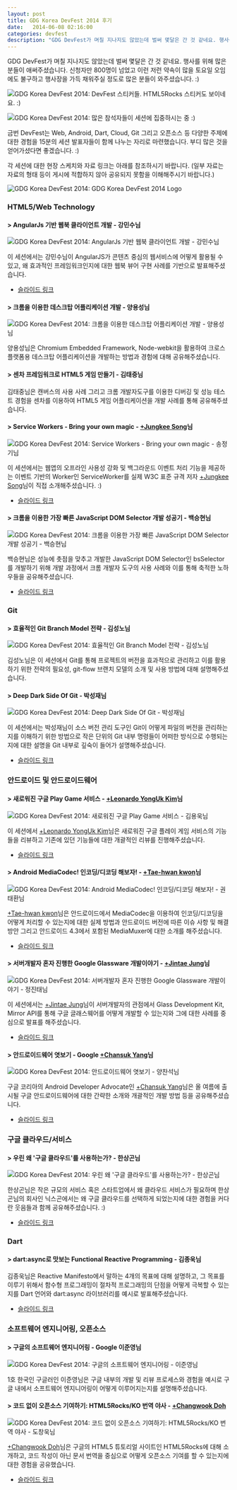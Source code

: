 ```yaml
---
layout: post
title: GDG Korea DevFest 2014 후기
date:   2014-06-08 02:16:00
categories: devfest
description: "GDG DevFest가 며칠 지나지도 않았는데 벌써 몇달은 간 것 같네요. 행사를 위해 많은 분들이 애써주셨습니다. 신청자만 800명이 넘었고 이런 저런 약속이 많을 토요일 오임에도 불구하고 행사장을 가득 채워주실 정도로 많은 분들이 와주셨습니다. DevFest에서 있었던 발표 세션들과 그에 대한 자료에 대해 정리해봤습니다. :)"
---
```


GDG DevFest가 며칠 지나지도 않았는데 벌써 몇달은 간 것 같네요. 행사를 위해 많은 분들이 애써주셨습니다. 신청자만 800명이 넘었고 이런 저런 약속이 많을 토요일 오임에도 불구하고 행사장을 가득 채워주실 정도로 많은 분들이 와주셨습니다. :)

![GDG Korea DevFest 2014: DevFest 스티커들. HTML5Rocks 스티커도 보이네요. :)](https://images-blogger-opensocial.googleusercontent.com/gadgets/proxy?url=http%3A%2F%2F4.bp.blogspot.com%2F-UYMkogOnviA%2FU41TOc0MUVI%2FAAAAAAAAAm8%2Fls_mBduABMU%2Fs1600%2Fstickers.jpg&container=blogger&gadget=a&rewriteMime=image%2F*)

![GDG Korea DevFest 2014: 많은 참석자들이 세션에 집중하시는 중 :)](https://images-blogger-opensocial.googleusercontent.com/gadgets/proxy?url=http%3A%2F%2F3.bp.blogspot.com%2F-gapEGFCXOVE%2FU41VAZC5XlI%2FAAAAAAAAAno%2F7aArKLMsfJ0%2Fs1600%2Faudience.JPG&container=blogger&gadget=a&rewriteMime=image%2F*)


금번 DevFest는 Web, Android, Dart, Cloud, Git 그리고 오픈소스 등 다양한 주제에 대한 경험을 15분의 세션 발표자들이 함께 나누는 자리로 마련했습니다. 부디 많은 것을 얻어가셨다면 좋겠습니다. :)

각 세션에 대한 현장 스케치와 자료 링크는 아래를 참조하시기 바랍니다. (일부 자료는 자료의 형태 등이 게시에 적합하지 않아 공유되지 못함을 이해해주시기 바랍니다.)

![GDG Korea DevFest 2014: GDG Korea DevFest 2014 Logo](https://images-blogger-opensocial.googleusercontent.com/gadgets/proxy?url=http%3A%2F%2F2.bp.blogspot.com%2F-LsAihVi-Udw%2FU40tSG9dmRI%2FAAAAAAAAAmE%2FKvHjTALLUic%2Fs1600%2F%25E1%2584%2589%25E1%2585%25B3%25E1%2584%258F%25E1%2585%25B3%25E1%2584%2585%25E1%2585%25B5%25E1%2586%25AB%25E1%2584%2589%25E1%2585%25A3%25E1%2586%25BA%2B2014-06-03%2B%25E1%2584%258B%25E1%2585%25A9%25E1%2584%258C%25E1%2585%25A5%25E1%2586%25AB%2B11.04.33.png&container=blogger&gadget=a&rewriteMime=image%2F*)

### HTML5/Web Technology


#### > AngularJs 기반 웹북 클라이언트 개발 - 강민수님

![GDG Korea DevFest 2014: AngularJs 기반 웹북 클라이언트 개발 - 강민수님](https://images-blogger-opensocial.googleusercontent.com/gadgets/proxy?url=http%3A%2F%2F3.bp.blogspot.com%2F-JKinNeUw4_A%2FU41UTHf23SI%2FAAAAAAAAAnU%2FRhrKTisk6j0%2Fs1600%2Fminsookang.jpg&container=blogger&gadget=a&rewriteMime=image%2F*)

이 세션에서는 강민수님이 AngularJS가 콘텐츠 중심의 웹서비스에 어떻게 활용될 수 있고, 왜 효과적인 프레임워크인지에 대한 웹북 뷰어 구현 사례를 기반으로 발표해주셨습니다.

* [슬라이드 링크](http://goo.gl/tbRRpQ)


#### > 크롬을 이용한 데스크탑 어플리케이션 개발 - 양용성님

![GDG Korea DevFest 2014: 크롬을 이용한 데스크탑 어플리케이션 개발 - 양용성님](https://images-blogger-opensocial.googleusercontent.com/gadgets/proxy?url=http%3A%2F%2F2.bp.blogspot.com%2F-5Ppxl3hFtJQ%2FU41TO8tEK9I%2FAAAAAAAAAmw%2FgZNjKbnxn8g%2Fs1600%2Fyongsungyang.jpg&container=blogger&gadget=a&rewriteMime=image%2F*)

양용성님은 Chromium Embedded Framework, Node-webkit을 활용하여 크로스 플랫폼용 데스크탑 어플리케이션을 개발하는 방법과 경험에 대해 공유해주셨습니다.

#### > 센차 프레임워크로 HTML5 게임 만들기 - 김태중님

김태중님은 캔버스의 사용 사례 그리고 크롬 개발자도구를 이용한 디버깅 및 성능 테스트 경험을 센차를 이용하여 HTML5 게임 어플리케이션을 개발 사례를 통해 공유해주셨습니다.

#### > Service Workers - Bring your own magic  - [+Jungkee Song](https://plus.google.com/114443836445586809843)님

![GDG Korea DevFest 2014: Service Workers - Bring your own magic - 송정기님](https://images-blogger-opensocial.googleusercontent.com/gadgets/proxy?url=http%3A%2F%2F3.bp.blogspot.com%2F-VHBLOGI0hoQ%2FU41T-M_fUxI%2FAAAAAAAAAnM%2FRWKQ1E5L5aE%2Fs1600%2Fjungeesong.jpg&container=blogger&gadget=a&rewriteMime=image%2F*)

이 세션에서는 웹앱의 오프라인 사용성 강화 및 백그라운드 이벤트 처리 기능을 제공하는 이벤트 기반의 Worker인 ServiceWorker를 실제 W3C 표준 규격 저자 [+Jungkee Song](https://plus.google.com/114443836445586809843)님이 직접 소개해주셨습니다. :)

* [슬라이드 링크](http://goo.gl/grn4Pw)

#### > 크롬을 이용한 가장 빠른 JavaScript DOM Selector 개발 성공기 - 백승현님

![GDG Korea DevFest 2014: 크롬을 이용한 가장 빠른 JavaScript DOM Selector 개발 성공기 - 백승현님](https://images-blogger-opensocial.googleusercontent.com/gadgets/proxy?url=http%3A%2F%2F1.bp.blogspot.com%2F-Cj0jGdeTGWM%2FU41TOSGa5eI%2FAAAAAAAAAmg%2Ff09LNHIPnzQ%2Fs1600%2Fseunghyunbaek.jpg&container=blogger&gadget=a&rewriteMime=image%2F*)

백승현님은 성능에 촛점을 맞추고 개발한 JavaScript DOM Selector인 bsSelector를 개발하기 위해 개발 과정에서 크롬 개발자 도구의 사용 사례와 이를 통해 축적한 노하우들을 공유해주셨습니다.

* [슬라이드 링크](http://goo.gl/UJdY1v)

### Git

#### > 효율적인 Git Branch Model 전략 - 김성노님

![GDG Korea DevFest 2014: 효율적인 Git Branch Model 전략 - 김성노님](https://images-blogger-opensocial.googleusercontent.com/gadgets/proxy?url=http%3A%2F%2F2.bp.blogspot.com%2F-ylfgPWhu0Ag%2FU41TOh7IkJI%2FAAAAAAAAAms%2FA-f3MUGT6TI%2Fs1600%2Fsungnokim.JPG&container=blogger&gadget=a&rewriteMime=image%2F*)

김성노님은 이 세션에서 Git를 통해 프로젝트의 버전을 효과적으로 관리하고 이를 활용하기 위한 전략의 필요성, git-flow 브랜치 모델의 소개 및 사용 방법에 대해 설명해주셨습니다.

#### > Deep Dark Side Of Git - 박성재님

![GDG Korea DevFest 2014: Deep Dark Side Of Git - 박성재님](https://images-blogger-opensocial.googleusercontent.com/gadgets/proxy?url=http%3A%2F%2F1.bp.blogspot.com%2F-1OGNtGNFCSs%2FU41U5hm2ifI%2FAAAAAAAAAng%2FwawyC5BNkhg%2Fs1600%2Fsungjaepark.jpg&container=blogger&gadget=a&rewriteMime=image%2F*)

이 세션에서는 박성재님이 소스 버전 관리 도구인 Git이 어떻게 파일의 버전을 관리하는지를 이해하기 위한 방법으로 작은 단위의 Git 내부 명령들이 어떠한 방식으로 수행되는지에 대한 설명을 Git 내부로 깊숙이 들어가 설명해주셨습니다.

* [슬라이드 링크](http://goo.gl/yXV2pQ)

### 안드로이드 및 안드로이드웨어

#### > 새로워진 구글 Play Game 서비스 - [+Leonardo YongUk Kim](https://plus.google.com/101901704178116997887)님

![GDG Korea DevFest 2014: 새로워진 구글 Play Game 서비스 - 김용욱님](https://images-blogger-opensocial.googleusercontent.com/gadgets/proxy?url=http%3A%2F%2F1.bp.blogspot.com%2F-jONiC16jeUU%2FU41VAlbk88I%2FAAAAAAAAAns%2FMhBHaBgx4L0%2Fs1600%2Fleonardo.jpg&container=blogger&gadget=a&rewriteMime=image%2F*)

이 세션에서 [+Leonardo YongUk Kim](https://plus.google.com/101901704178116997887)님은 새로워진 구글 플레이 게임 서비스의 기능들을 리뷰하고 기존에 있던 기능들에 대한 개괄적인 리뷰를 진행해주셨습니다.

* [슬라이드 링크](http://goo.gl/eR4R2m)

#### > Android MediaCodec! 인코딩/디코딩 해보자! - [+Tae-hwan kwon](https://plus.google.com/109568042315611588933)님

![GDG Korea DevFest 2014: Android MediaCodec! 인코딩/디코딩 해보자! - 권태환님](https://images-blogger-opensocial.googleusercontent.com/gadgets/proxy?url=http%3A%2F%2F3.bp.blogspot.com%2F-EtqUhygOt_o%2FU41VBfyLCgI%2FAAAAAAAAAn8%2Fq9zgawQiFf8%2Fs1600%2Ftaehwankwon.jpg&container=blogger&gadget=a&rewriteMime=image%2F*)

[+Tae-hwan kwon](https://plus.google.com/109568042315611588933)님은 안드로이드에서 MediaCodec을 이용하여 인코딩/디코딩을 어떻게 처리할 수 있는지에 대한 실제 방법과 안드로이드 버전에 따른 이슈 사항 및 해결 방안 그리고 안드로이드 4.3에서 포함된 MediaMuxer에 대한 소개를 해주셨습니다.

* [슬라이드 링크](http://goo.gl/cN4jtH)

#### > 서버개발자 혼자 진행한 Google Glassware 개발이야기 - [+Jintae Jung](https://plus.google.com/117866338530460560649)님

![GDG Korea DevFest 2014: 서버개발자 혼자 진행한 Google Glassware 개발이야기 - 정진태님](https://images-blogger-opensocial.googleusercontent.com/gadgets/proxy?url=http%3A%2F%2F3.bp.blogspot.com%2F-SxWrPb_-_aQ%2FU41WZlcUQqI%2FAAAAAAAAAoU%2Fgkv4uUOxasY%2Fs1600%2Fjintaejung2.jpg&container=blogger&gadget=a&rewriteMime=image%2F*)

이 세션에서는 [+Jintae Jung](https://plus.google.com/117866338530460560649)님이 서버개발자의 관점에서 Glass Development Kit, Mirror API를 통해 구글 글래스웨어를 어떻게 개발할 수 있는지와 그에 대한 사례를 중심으로 발표를 해주셨습니다.

* [슬라이드 링크](http://goo.gl/QtqbMY)

#### > 안드로이드웨어 엿보기 - Google [+Chansuk Yang](https://plus.google.com/104260490104489543965)님

![GDG Korea DevFest 2014: 안드로이드웨어 엿보기 - 양찬석님](https://images-blogger-opensocial.googleusercontent.com/gadgets/proxy?url=http%3A%2F%2F2.bp.blogspot.com%2F-1Zi7IgKWXC8%2FU41TNtpUBMI%2FAAAAAAAAAmY%2FcDmiAH4s7Ok%2Fs1600%2Fchansukyang.jpg&container=blogger&gadget=a&rewriteMime=image%2F*)

구글 코리아의 Android Developer Advocate인 [+Chansuk Yang](https://plus.google.com/104260490104489543965)님은 올 여름에 출시될 구글 안드로이드웨어에 대한 간략한 소개와 개괄적인 개발 방법 등을 공유해주셨습니다.

* [슬라이드 링크](http://goo.gl/oxxBev)

### 구글 클라우드/서비스

#### > 우린 왜 '구글 클라우드'를 사용하는가? - 한상곤님

![GDG Korea DevFest 2014: 우린 왜 '구글 클라우드'를 사용하는가? - 한상곤님](https://images-blogger-opensocial.googleusercontent.com/gadgets/proxy?url=http%3A%2F%2F2.bp.blogspot.com%2F-NagIQBRI4io%2FU41TNqDkZ8I%2FAAAAAAAAAmU%2FkdLZh53wzdI%2Fs1600%2Fsanggonhan.JPG&container=blogger&gadget=a&rewriteMime=image%2F*)

한상곤님은 작은 규모의 서비스 혹은 스타트업에서 왜 클라우드 서비스가 필요하며 한상곤님의 회사인 닉스곤에서는 왜 구글 클라우드를 선택하게 되었는지에 대한 경험을 커다란 웃음들과 함께 공유해주셨습니다. :)

* [슬라이드 링크](http://goo.gl/yN8wOh)

### Dart


#### > dart:async로 맛보는 Functional Reactive Programming - 김종욱님

김종욱님은 Reactive Manifesto에서 말하는 4개의 목표에 대해 설명하고, 그 목표를 이루기 위해서 함수형 프로그래밍이 절차적 프로그래밍의 단점을 어떻게 극복할 수 있는지를 Dart 언어와 dart:async 라이브러리를 예시로 발표해주셨습니다.

* [슬라이드 링크](http://goo.gl/6Hv4LW)

### 소프트웨어 엔지니어링, 오픈소스

#### > 구글의 소프트웨어 엔지니어링 - Google 이준영님

![GDG Korea DevFest 2014: 구글의 소프트웨어 엔지니어링 - 이준영님](https://images-blogger-opensocial.googleusercontent.com/gadgets/proxy?url=http%3A%2F%2F1.bp.blogspot.com%2F-PK4gZ-ytSdE%2FU41TNmz7xpI%2FAAAAAAAAAmc%2F-e3DWmBheTw%2Fs1600%2Fjunyounglee.jpg&container=blogger&gadget=a&rewriteMime=image%2F*)

1호 한국인 구글러인 이준영님은 구글 내부의 개발 및 리뷰 프로세스와 경험을 예시로 구글 내에서 소프트웨어 엔지니어링이 어떻게 이루어지는지를 설명해주셨습니다.

#### > 코드 없이 오픈소스 기여하기: HTML5Rocks/KO 번역 야사 - [+Changwook Doh](https://plus.google.com/106845564969588662434)

![GDG Korea DevFest 2014: 코드 없이 오픈소스 기여하기: HTML5Rocks/KO 번역 야사 - 도창욱님](https://images-blogger-opensocial.googleusercontent.com/gadgets/proxy?url=http%3A%2F%2F4.bp.blogspot.com%2F-ASudShmhNLc%2FU41X3L3f7-I%2FAAAAAAAAAog%2FGsFte2-QiT0%2Fs1600%2Fcwdoh.jpg&container=blogger&gadget=a&rewriteMime=image%2F*)

[+Changwook Doh](https://plus.google.com/106845564969588662434)님은 구글의 HTML5 튜토리얼 사이트인 HTML5Rocks에 대해 소개하고, 코드 작성이 아닌 문서 번역을 중심으로 어떻게 오픈소스 기여를 할 수 있는지에 대한 경험을 공유했습니다.

* [슬라이드 링크](http://goo.gl/hTRZsv)
